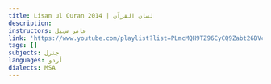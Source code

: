 ```yaml
---
title: Lisan ul Quran 2014 | لسان القرآن
description:
instructors: عامر سہیل
link: 'https://www.youtube.com/playlist?list=PLmcMQH9TZ96CyCQ9Zabt26BVcpapqh1m8'
tags: []
subjects: جنرل
languages: أردو
dialects: MSA
---
```

